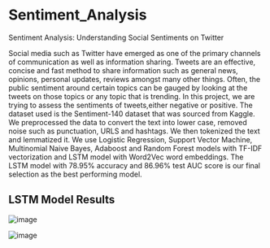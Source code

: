 # Sentiment_Analysis
Sentiment Analysis: Understanding Social Sentiments on Twitter

Social media such as Twitter have
emerged as one of the primary channels of
communication as well as information sharing.
Tweets are an effective, concise and fast method to
share information such as general news, opinions,
personal updates, reviews amongst many other
things. Often, the public sentiment around certain
topics can be gauged by looking at the tweets on
those topics or any topic that is trending.
In this project, we are trying to assess the
sentiments of tweets,either negative or positive.
The dataset used is the Sentiment-140 dataset that
was sourced from Kaggle. We preprocessed the
data to convert the text into lower case, removed
noise such as punctuation, URLS and hashtags.
We then tokenized the text and lemmatized it. We
use Logistic Regression, Support Vector Machine,
Multinomial Naive Bayes, Adaboost and Random
Forest models with TF-IDF vectorization and
LSTM model with Word2Vec word embeddings.
The LSTM model with 78.95% accuracy and
86.96% test AUC score is our final selection as the
best performing model.


## LSTM Model Results

![image](https://user-images.githubusercontent.com/17857561/171776827-5fe9356f-dff8-44c0-91f3-7d53ce589dd7.png)

![image](https://user-images.githubusercontent.com/17857561/171776930-d5341fc4-1725-4fd0-9f47-36a9ac649e81.png)

